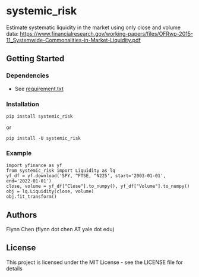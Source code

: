 # systemic_risk

Estimate systematic liquidity in the market using only close and volume data:
https://www.financialresearch.gov/working-papers/files/OFRwp-2015-11_Systemwide-Commonalities-in-Market-Liquidity.pdf


## Getting Started

### Dependencies

* See [requirement.txt](requirement.txt)

### Installation

```
pip install systemic_risk
```
or
```
pip install -U systemic_risk
```

### Example

```
import yfinance as yf
from systemic_risk import Liquidity as lq
yf_df = yf.download('SPY, ^FTSE, ^N225', start='2003-01-01', end='2022-01-01')
close, volume = yf_df["Close"].to_numpy(), yf_df["Volume"].to_numpy()
obj = lq.Liquidity(close, volume)
obj.fit_transform()
```


## Authors

Flynn Chen (flynn dot chen AT yale dot edu)


## License

This project is licensed under the MIT License - see the LICENSE file for details
